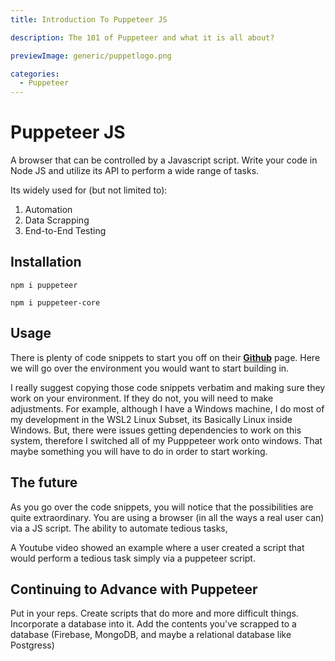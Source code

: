 ```yaml
---
title: Introduction To Puppeteer JS

description: The 101 of Puppeteer and what it is all about?

previewImage: generic/puppetlogo.png

categories:
  - Puppeteer
---
```


# Puppeteer JS

A browser that can be controlled by a Javascript script. Write your code in Node JS and utilize its API to perform a wide range of tasks.

Its widely used for (but not limited to):

1. Automation
2. Data Scrapping
3. End-to-End Testing

## Installation

`npm i puppeteer`

`npm i puppeteer-core`

## Usage

There is plenty of code snippets to start you off on their **<a href="https://github.com/puppeteer/puppeteer" target="_blank">Github</a>** page. Here we will go over the environment you would want to start building in.

I really suggest copying those code snippets verbatim and making sure they work on your environment. If they do not, you will need to make adjustments. For example, although I have a Windows machine, I do most of my development in the WSL2 Linux Subset, its Basically Linux inside Windows. But, there were issues getting dependencies to work on this system, therefore I switched all of my Pupppeteer work onto windows. That maybe something you will have to do in order to start working.

## The future

As you go over the code snippets, you will notice that the possibilities are quite extraordinary. You are using a browser (in all the ways a real user can) via a JS script. The ability to automate tedious tasks,

A Youtube video showed an example where a user created a script that would perform a tedious task simply via a puppeteer script.

## Continuing to Advance with Puppeteer

Put in your reps. Create scripts that do more and more difficult things. Incorporate a database into it. Add the contents you've scrapped to a database (Firebase, MongoDB, and maybe a relational database like Postgress)

